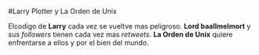 #Larry Plotter y La Orden de Unix

Elcodigo de **Larry** cada vez se vueltve mas peligroso.
**Lord baallmelmort** y sus *followers* tienen cada vez mas *retweets*.
**La Orden de Unix** quiere enfrentarse a ellos y por el bien del mundo.

